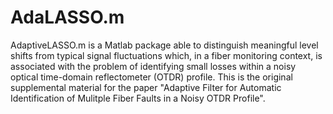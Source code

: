 # AdaLASSO.m
AdaptiveLASSO.m is a Matlab package able to distinguish meaningful level shifts from typical signal fluctuations which, in a fiber monitoring context, is associated with the problem of identifying small losses within a noisy optical time-domain reflectometer (OTDR) profile. This is the original supplemental material for the paper "Adaptive Filter for Automatic Identification of Mulitple Fiber Faults in a Noisy OTDR Profile".
